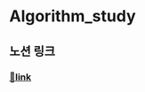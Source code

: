# Algorithm_study

## 노션 링크

### [🔑link](https://www.notion.so/tazohyuk/Algorithm-Study-d1c079155efc4b99ad0305c43c10fb57)

